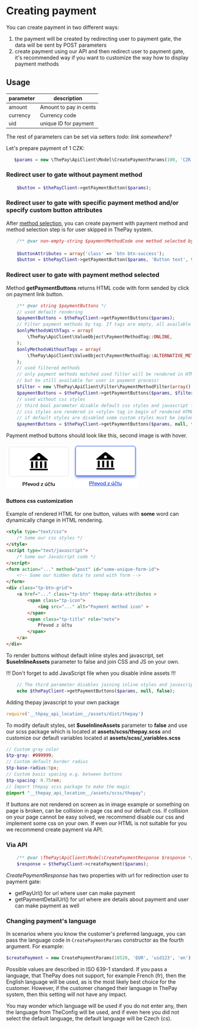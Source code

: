 # Creating payment

You can create payment in two different ways:

1. the payment will be created by redirecting user to payment gate, the data will be sent by POST parameters
2. create payment using our API and then redirect user to payment gate, it's recommended way if you want to customize the way how to display payment methods

## Usage

| parameter | description |
| --- | --- |
| amount | Amount to pay in cents |
| currency | Currency code |
| uid | unique ID for payment |

The rest of parameters can be set via setters *todo: link somewhere?*

Let's prepare payment of 1 CZK:

```php
   $params = new \ThePay\ApiClient\Model\CreatePaymentParams(100, 'CZK', '20200101000001');
```

### Redirect user to gate without payment method

```php
    $button = $thePayClient->getPaymentButton($params);
```

### Redirect user to gate with specific payment method and/or specify custom button attributes

After [method selection](method-selection.md), you can create payment with payment method
and method selection step is for user skipped in ThePay system.

```php
    /** @var non-empty-string $paymentMethodCode one method selected by user */

    $buttonAttributes = array('class' => 'btn btn-success');
    $button = $thePayClient->getPaymentButton($params, 'Button text', true, $paymentMethodCode, $buttonAttributes);
```

### Redirect user to gate with payment method selected

Method **getPaymentButtons** returns HTML code with form sended by click on payment link button.

```php
    /** @var string $paymentButtons */
    // used default rendering
    $paymentButtons = $thePayClient->getPaymentButtons($params);
    // Filter payment methods by tag. If tags are empty, all available methods will be displayed.
    $onlyMethodsWithTags = array(
        \ThePay\ApiClient\ValueObject\PaymentMethodTag::ONLINE,
    );
    $onlyMethodsWithoutTags = array(
        \ThePay\ApiClient\ValueObject\PaymentMethodTag::ALTERNATIVE_METHOD,
    );
    // used filtered methods
    // only payment methods matched used filter will be rendered in HTML,
    // but be still available for user in payment process!
    $filter = new \ThePay\ApiClient\Filter\PaymentMethodFilter(array(), $onlyMethodsWithTags, $onlyMethodsWithoutTags);
    $paymentButtons = $thePayClient->getPaymentButtons($params, $filter);
    // used without css styles
    // third bool parameter disable default css styles and javascript for payment method buttons
    // css styles are rendered in <style> tag in begin of rendered HTML
    // if default styles are disabled some custom styles must be implemented
    $paymentButtons = $thePayClient->getPaymentButtons($params, null, false);
```

Payment method buttons should look like this, second image is with hover.

![default](img/payment_method_button.png)
![hover](img/payment_method_button_hover.png)

#### Buttons css customization

Example of rendered HTML for one button, values with **some** word can dynamically change in HTML rendering.

```html
<style type="text/css">
    /* Some our css styles */
</style>
<script type="text/javascript">
    /* Some our JavaScript code */
</script>
<form action="..." method="post" id="some-unique-form-id">
    <!-- Some our hidden data to send with form -->
</form>
<div class="tp-btn-grid">
    <a href="..." class="tp-btn" thepay-data-attributes >
        <span class="tp-icon">
            <img src="..." alt="Payment method icon" >
        </span>
        <span class="tp-title" role="note">
            Převod z účtu
        </span>
    </a>
</div>
```

To render buttons without default inline styles and javascript,
set **$useInlineAssets** parameter to false and join CSS and JS on your own.

!!! Don't forget to add JavaScript file when you disable inline assets !!!

```php
    // The third parameter disables joining inline styles and javascript
    echo $thePayClient->getPaymentButtons($params, null, false);
```

Adding thepay javascript to your own package
```javascript
require('__thpay_api_location__/assets/dist/thepay')
```

To modify default styles, set **$useInlineAssets** parameter to **false**
and use our scss package which is located at **assets/scss/thepay.scss**
and customize our default variables located at **assets/scss/_variables.scss**

```scss
// Custom gray color
$tp-gray: #999999;
// Custom default border radius
$tp-base-radius:5px;
// Custom basic spacing e.g. between buttons
$tp-spacing: 0.75rem;
// Import thepay scss package to make the magic
@import "__thepay_api_location__/assets/scss/thepay";
```

If buttons are not rendered on screen as in image example or something on page is broken,
can be collision in page css and our default css.
If collision on your page cannot be easy solved,
we recommend disable our css and implement some css on your own.
If even our HTML is not suitable for you we recommend create payment via API.

### Via API

```php
    /** @var \ThePay\ApiClient\Model\CreatePaymentResponse $response */
    $response = $thePayClient->createPayment($params);
```

*CreatePaymentResponse* has two properties with url for redirection user to payment gate:

- getPayUrl() for url where user can make payment
- getPaymentDetailUrl() for url where are details about payment and user can make payment as well

### Changing payment's language

In scenarios where you know the customer's preferred language, you can pass the language code in `CreatePaymentParams` constructor as the fourth argument. For example:

```php
$createPayment = new CreatePaymentParams(10520, 'EUR', 'uid123', 'en');
```

Possible values are described in ISO 639-1 standard. If you pass a language, that ThePay does not support, for example French (fr), then the English language will be used,
as is the most likely best choice for the customer. However, if the customer changed their language in ThePay system, then this setting will not have any impact.

You may wonder which language will be used if you do not enter any, then the language from TheConfig will be used, and if even here you did not select the default language,
the default language will be Czech (cs).
